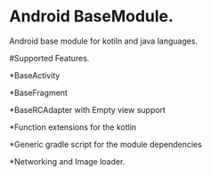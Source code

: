 # Android BaseModule.
 Android base module for kotiln and java languages.


#Supported Features.

 *BaseActivity

 *BaseFragment

 *BaseRCAdapter with Empty view support

 *Function extensions for the kotlin

 *Generic gradle script for the module dependencies

 *Networking and Image loader.


